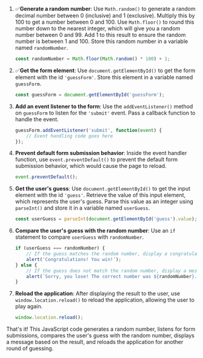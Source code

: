 
1. ✅**Generate a random number**: Use `Math.random()` to generate a random decimal number between 0 (inclusive) and 1 (exclusive). Multiply this by 100 to get a number between 0 and 100. Use `Math.floor()` to round this number down to the nearest integer, which will give you a random number between 0 and 99. Add 1 to this result to ensure the random number is between 1 and 100. Store this random number in a variable named `randomNumber`.

   ```javascript
   const randomNumber = Math.floor(Math.random() * 100) + 1;
   ```  

2. ✅**Get the form element**: Use `document.getElementById()` to get the form element with the id `'guessForm'`. Store this element in a variable named `guessForm`.

   ```javascript
   const guessForm = document.getElementById('guessForm');
   ```

3. **Add an event listener to the form**: Use the `addEventListener()` method on `guessForm` to listen for the `'submit'` event. Pass a callback function to handle the event.

   ```javascript
   guessForm.addEventListener('submit', function(event) {
       // Event handling code goes here
   });
   ```

4. **Prevent default form submission behavior**: Inside the event handler function, use `event.preventDefault()` to prevent the default form submission behavior, which would cause the page to reload.

   ```javascript
   event.preventDefault();
   ```

5. **Get the user's guess**: Use `document.getElementById()` to get the input element with the id `'guess'`. Retrieve the value of this input element, which represents the user's guess. Parse this value as an integer using `parseInt()` and store it in a variable named `userGuess`.

   ```javascript
   const userGuess = parseInt(document.getElementById('guess').value);
   ```

6. **Compare the user's guess with the random number**: Use an `if` statement to compare `userGuess` with `randomNumber`.

   ```javascript
   if (userGuess === randomNumber) {
       // If the guess matches the random number, display a congratulatory message
       alert('Congratulations! You win!');
   } else {
       // If the guess does not match the random number, display a message indicating the correct number
       alert(`Sorry, you lose! The correct number was ${randomNumber}.`);
   }
   ```

7. **Reload the application**: After displaying the result to the user, use `window.location.reload()` to reload the application, allowing the user to play again.

   ```javascript
   window.location.reload();
   ```

That's it! This JavaScript code generates a random number, listens for form submissions, compares the user's guess with the random number, displays a message based on the result, and reloads the application for another round of guessing.
